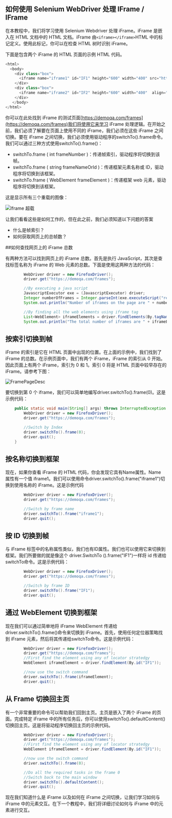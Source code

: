## 如何使用 Selenium WebDriver 处理 IFrame / IFrame

在本教程中，我们将学习使用 Selenium Webdriver 处理 iFrame。iFrame 是嵌入在 HTML 文档中的 HTML 文档。iFrame 由`<iframe></iframe>`HTML 中的标记定义。使用此标记，你可以在检查 HTML 树时识别 iFrame。

下面是包含两个 iFrame 的 HTML 页面的示例 HTML 代码。

```java
<html>
  <body>
    <div class="box">
      <iframe name="iframe1" id="IF1" height="600" width="400" src="https://toolsqa.com"></iframe>
    </div>
    <div class="box">
      <iframe name="iframe2" id="IF2" height="600" width="400" 	align="left" src="https://demoqa.com"></iframe>
    </div>
   </body>
</html>
```

你可以在此处找到 iFrame 的测试页面[https://demoqa.com/frames](https://demoqa.com/frames)我们将使用它来学习 iFrame 处理逻辑。在开始之前，我们必须了解要在页面上使用不同的 iFrame，我们必须在这些 iFrame 之间切换。要在 iFrame 之间切换，我们必须使用驱动程序的switchTo().frame命令。我们可以通过三种方式使用switchTo().frame()：

-   switchTo.frame ( int frameNumber )：传递帧索引，驱动程序将切换到该帧。
-   switchTo.frame ( string frameNameOrId )：传递框架元素名称或 ID，驱动程序将切换到该框架。
-   switchTo.frame ( WebElement frameElement )：传递框架 web 元素，驱动程序将切换到该框架。

这是显示所有三个重载的图像：

![Iframe 超载](https://www.toolsqa.com/gallery/selnium%20webdriver/1.IframeOverload.png)

让我们看看这些是如何工作的，但在此之前，我们必须知道以下问题的答案

-   什么是帧索引？
-   如何获取网页上的总帧数？

\##如何查找网页上的 iFrame 总数

有两种方法可以找到网页上的 iFrame 总数。首先是执行 JavaScript，其次是查找标签名称为 iFrame 的 Web 元素的总数。下面是使用这两种方法的代码：

```java
		WebDriver driver = new FirefoxDriver();
		driver.get("https://demoqa.com/frames");

		//By executing a java script
		JavascriptExecutor exe = (JavascriptExecutor) driver;
		Integer numberOfFrames = Integer.parseInt(exe.executeScript("return window.length").toString());
		System.out.println("Number of iframes on the page are " + numberOfFrames);

		//By finding all the web elements using iframe tag
		List<WebElement> iframeElements = driver.findElements(By.tagName("iframe"));
		System.out.println("The total number of iframes are " + iframeElements.size());
```

## 按索引切换到帧

iFrame 的索引是它在 HTML 页面中出现的位置。在上面的示例中，我们找到了 iFrame 的总数。在示例页面中，我们有两个 iFrame，iFrame 的索引从 0 开始。因此页面上有两个 iFrame，索引为 0 和 1。索引 0 将是 HTML 页面中较早存在的 iFrame。请参考下图：

![FramePageDesc](https://www.toolsqa.com/gallery/selnium%20webdriver/2.FramePageDesc.png)

要切换到第 0 个 iframe，我们可以简单地编写driver.switchTo().frame(0)。这是示例代码：

```java
	public static void main(String[] args) throws InterruptedException {
		WebDriver driver = new FirefoxDriver();
		driver.get("https://demoqa.com/frames");

		//Switch by Index
		driver.switchTo().frame(0);
		driver.quit();
	}
```

## 按名称切换到框架

现在，如果你查看 iFrame 的 HTML 代码，你会发现它具有Name属性。Name 属性有一个值 iframe1。我们可以使用命令driver.switchTo().frame("iframe1")切换到使用名称的 iFrame。这是示例代码

```java
		WebDriver driver = new FirefoxDriver();
		driver.get("https://demoqa.com/frames");

		//Switch by frame name
		driver.switchTo().frame("iframe1");
		driver.quit();
```

## 按 ID 切换到帧

与 iFrame 标签中的名称属性类似，我们也有ID属性。我们也可以使用它来切换到框架。我们所要做的就是像这个 driver.SwitchTo ().frame("IF1")一样将 id 传递给switchTo命令。这是示例代码：

```java
		WebDriver driver = new FirefoxDriver();
		driver.get("https://demoqa.com/frames");

		//Switch by frame ID
		driver.switchTo().frame("IF1");
		driver.quit();
```

## 通过 WebElement 切换到框架

现在我们可以通过简单地将 iFrame WebElement 传递给driver.switchTo().frame()命令来切换到 iFrame。首先，使用任何定位器策略找到 iFrame 元素，然后将其传递给switchTo命令。这是示例代码：

```java
		WebDriver driver = new FirefoxDriver();
		driver.get("https://demoqa.com/frames");
		//First find the element using any of locator stratedgy
		WebElement iframeElement = driver.findElement(By.id("IF1"));

		//now use the switch command
		driver.switchTo().frame(iframeElement);
		driver.quit();
```

## 从 Frame 切换回主页

有一个非常重要的命令可以帮助我们回到主页。主页是嵌入了两个 iFrame 的页面。完成特定 iFrame 中的所有任务后，你可以使用switchTo().defaultContent()切换回主页。这是将驱动程序切换回主页的示例代码。

```java
		WebDriver driver = new FirefoxDriver();
		driver.get("https://demoqa.com/frames");
		//First find the element using any of locator stratedgy
		WebElement iframeElement = driver.findElement(By.id("IF1"));

		//now use the switch command
		driver.switchTo().frame(0);

		//Do all the required tasks in the frame 0
		//Switch back to the main window
		driver.switchTo().defaultContent();
		driver.quit();
```

现在我们知道什么是 iFrame 以及如何在 iFrame 之间切换，让我们学习如何与 iFrame 中的元素交互。在下一个教程中，我们将详细讨论如何与 iFrame 中的元素进行交互。